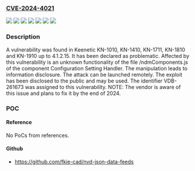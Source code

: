 ### [CVE-2024-4021](https://cve.mitre.org/cgi-bin/cvename.cgi?name=CVE-2024-4021)
![](https://img.shields.io/static/v1?label=Product&message=KN-1010&color=blue)
![](https://img.shields.io/static/v1?label=Product&message=KN-1410&color=blue)
![](https://img.shields.io/static/v1?label=Product&message=KN-1711&color=blue)
![](https://img.shields.io/static/v1?label=Product&message=KN-1810&color=blue)
![](https://img.shields.io/static/v1?label=Product&message=KN-1910&color=blue)
![](https://img.shields.io/static/v1?label=Version&message=%3D%201.6.49%20&color=brighgreen)
![](https://img.shields.io/static/v1?label=Vulnerability&message=CWE-200%20Information%20Disclosure&color=brighgreen)

### Description

A vulnerability was found in Keenetic KN-1010, KN-1410, KN-1711, KN-1810 and KN-1910 up to 4.1.2.15. It has been declared as problematic. Affected by this vulnerability is an unknown functionality of the file /ndmComponents.js of the component Configuration Setting Handler. The manipulation leads to information disclosure. The attack can be launched remotely. The exploit has been disclosed to the public and may be used. The identifier VDB-261673 was assigned to this vulnerability. NOTE: The vendor is aware of this issue and plans to fix it by the end of 2024.

### POC

#### Reference
No PoCs from references.

#### Github
- https://github.com/fkie-cad/nvd-json-data-feeds


